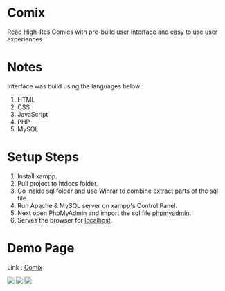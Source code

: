 # Comix
Read High-Res Comics with pre-build user interface and easy to use user experiences.

# Notes
Interface was build using the languages below :

1. HTML
2. CSS
3. JavaScript
4. PHP
5. MySQL

# Setup Steps

1. Install xampp.
2. Pull project to htdocs folder.
3. Go inside sql folder and use Winrar to combine extract parts of the sql file.
4. Run Apache & MySQL server on xampp's Control Panel.
5. Next open PhpMyAdmin and import the sql file [phpmyadmin](http://localhost/phpmyadmin/).
6. Serves the browser for [localhost](http://localhost/).

# Demo Page
Link : [Comix](http://comix.infinityfreeapp.com/)

<img src="https://feliciahard.github.io/comix-src/images/login.jpeg" width="auto" />

<img src="https://feliciahard.github.io/comix-src/images/dashboard.jpeg" width="auto" />

<img src="https://feliciahard.github.io/comix-src/images/pages.jpeg" width="auto" />

